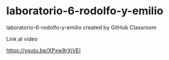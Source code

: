 # laboratorio-6-rodolfo-y-emilio
laboratorio-6-rodolfo-y-emilio created by GitHub Classroom

Link al video

https://youtu.be/XPxw9rXjVEI
